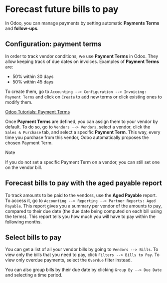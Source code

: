 # Forecast future bills to pay

In Odoo, you can manage payments by setting automatic **Payments Terms**
and **follow-ups**.

## Configuration: payment terms

In order to track vendor conditions, we use **Payment Terms** in Odoo.
They allow keeping track of due dates on invoices. Examples of **Payment
Terms** are:

- 50% within 30 days
- 50% within 45 days

To create them, go to
`Accounting --> Configuration --> Invoicing: Payment Terms` and click on
`Create` to add new terms or click existing ones to modify them.

<div class="seealso">

[Odoo Tutorials: Payment
Terms](https://www.odoo.com/slides/slide/payment-terms-1679?fullscreen=1)

</div>

Once **Payment Terms** are defined, you can assign them to your vendor
by default. To do so, go to `Vendors --> Vendors`, select a vendor,
click the `Sales & Purchase` tab, and select a specific **Payment
Term**. This way, every time you purchase from this vendor, Odoo
automatically proposes the chosen Payment Term.

> [!NOTE]
> If you do not set a specific Payment Term on a vendor, you can still
> set one on the vendor bill.

## Forecast bills to pay with the aged payable report

To track amounts to be paid to the vendors, use the **Aged Payable**
report. To access it, go to
`Accounting --> Reporting --> Partner Reports: Aged Payable`. This
report gives you a summary per vendor of the amounts to pay, compared to
their due date (the due date being computed on each bill using the
terms). This report tells you how much you will have to pay within the
following months.

## Select bills to pay

You can get a list of all your vendor bills by going to
`Vendors --> Bills`. To view only the bills that you need to pay, click
`Filters --> Bills to Pay`. To view only overdue payments, select the
`Overdue` filter instead.

You can also group bills by their due date by clicking
`Group By --> Due Date` and selecting a time period.

